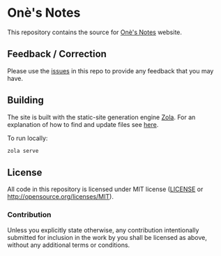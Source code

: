 # Onè's Notes

This repository contains the source for [Onè's Notes](https://dev.chester.wykies.com/) website.

## Feedback / Correction

Please use the [issues](https://github.com/c-git/c-git.github.io/issues) in this repo to provide any feedback that you may have.

## Building

The site is built with the static-site generation engine
[Zola](https://www.getzola.org/).
For an explanation of how to find and update files see
[here](https://c-git.github.io/misc/documentation-update/).

To run locally:

```sh
zola serve
```

## License

All code in this repository is licensed under MIT license ([LICENSE](LICENSE) or http://opensource.org/licenses/MIT).

### Contribution

Unless you explicitly state otherwise, any contribution intentionally submitted
for inclusion in the work by you shall be licensed as above, without any additional terms or conditions.
